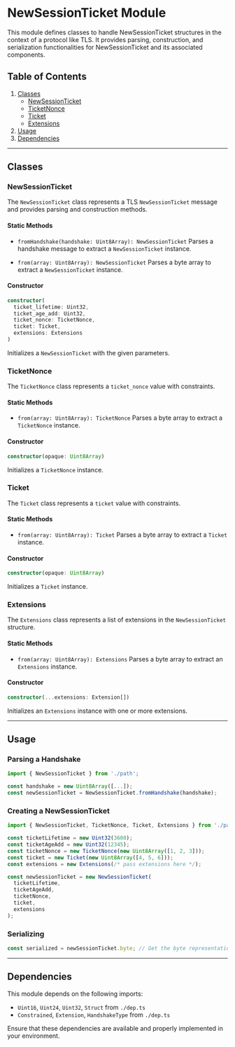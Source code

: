 # NewSessionTicket Module

This module defines classes to handle NewSessionTicket structures in the context of a protocol like TLS. It provides parsing, construction, and serialization functionalities for NewSessionTicket and its associated components.

## Table of Contents

1. [Classes](#classes)
   - [NewSessionTicket](#newsessionticket)
   - [TicketNonce](#ticketnonce)
   - [Ticket](#ticket)
   - [Extensions](#extensions)
2. [Usage](#usage)
3. [Dependencies](#dependencies)

---

## Classes

### NewSessionTicket

The `NewSessionTicket` class represents a TLS `NewSessionTicket` message and provides parsing and construction methods.

#### Static Methods

- `fromHandshake(handshake: Uint8Array): NewSessionTicket`
  Parses a handshake message to extract a `NewSessionTicket` instance.

- `from(array: Uint8Array): NewSessionTicket`
  Parses a byte array to extract a `NewSessionTicket` instance.

#### Constructor

```ts
constructor(
  ticket_lifetime: Uint32,
  ticket_age_add: Uint32,
  ticket_nonce: TicketNonce,
  ticket: Ticket,
  extensions: Extensions
)
```
Initializes a `NewSessionTicket` with the given parameters.

### TicketNonce

The `TicketNonce` class represents a `ticket_nonce` value with constraints.

#### Static Methods

- `from(array: Uint8Array): TicketNonce`
  Parses a byte array to extract a `TicketNonce` instance.

#### Constructor

```ts
constructor(opaque: Uint8Array)
```
Initializes a `TicketNonce` instance.

### Ticket

The `Ticket` class represents a `ticket` value with constraints.

#### Static Methods

- `from(array: Uint8Array): Ticket`
  Parses a byte array to extract a `Ticket` instance.

#### Constructor

```ts
constructor(opaque: Uint8Array)
```
Initializes a `Ticket` instance.

### Extensions

The `Extensions` class represents a list of extensions in the `NewSessionTicket` structure.

#### Static Methods

- `from(array: Uint8Array): Extensions`
  Parses a byte array to extract an `Extensions` instance.

#### Constructor

```ts
constructor(...extensions: Extension[])
```
Initializes an `Extensions` instance with one or more extensions.

---

## Usage

### Parsing a Handshake

```ts
import { NewSessionTicket } from './path';

const handshake = new Uint8Array([...]);
const newSessionTicket = NewSessionTicket.fromHandshake(handshake);
```

### Creating a NewSessionTicket

```ts
import { NewSessionTicket, TicketNonce, Ticket, Extensions } from './path';

const ticketLifetime = new Uint32(3600);
const ticketAgeAdd = new Uint32(12345);
const ticketNonce = new TicketNonce(new Uint8Array([1, 2, 3]));
const ticket = new Ticket(new Uint8Array([4, 5, 6]));
const extensions = new Extensions(/* pass extensions here */);

const newSessionTicket = new NewSessionTicket(
  ticketLifetime,
  ticketAgeAdd,
  ticketNonce,
  ticket,
  extensions
);
```

### Serializing

```ts
const serialized = newSessionTicket.byte; // Get the byte representation
```

---

## Dependencies

This module depends on the following imports:

- `Uint16`, `Uint24`, `Uint32`, `Struct` from `./dep.ts`
- `Constrained`, `Extension`, `HandshakeType` from `./dep.ts`

Ensure that these dependencies are available and properly implemented in your environment.

